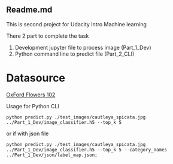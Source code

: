## Readme.md

This is second project for Udacity Intro Machine learning

There 2 part to complete the task
1. Development jupyter file to process image (Part_1_Dev)
2. Python command line to predict file (Part_2_CLI)

# Datasource

[OxFord Flowers 102](http://www.robots.ox.ac.uk/~vgg/data/flowers/102/index.html)

Usage for Python CLI

`python predict.py ./test_images/cautleya_spicata.jpg ../Part_1_Dev/image_classifier.h5 --top_k 5`

or if with json file

`python predict.py ./test_images/cautleya_spicata.jpg ../Part_1_Dev/image_classifier.h5 --top_k 5 --category_names ../Part_1_Dev/json/label_map.json;`



```python

```
